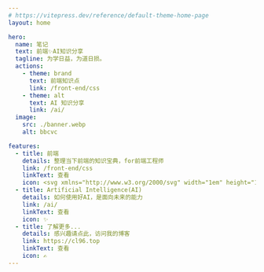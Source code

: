 ```yaml
---
# https://vitepress.dev/reference/default-theme-home-page
layout: home

hero:
  name: 笔记
  text: 前端✨AI知识分享
  tagline: 为学日益，为道日损。
  actions:
    - theme: brand
      text: 前端知识点
      link: /front-end/css
    - theme: alt
      text: AI 知识分享
      link: /ai/
  image:
    src: ./banner.webp
    alt: bbcvc

features:
  - title: 前端
    details: 整理当下前端的知识宝典，for前端工程师
    link: /front-end/css
    linkText: 查看
    icon: <svg xmlns="http://www.w3.org/2000/svg" width="1em" height="1em" viewBox="0 0 64 64"><path fill="#b45ecb" d="M63.79 56.914a6.873 6.873 0 0 1-6.874 6.88H6.874A6.876 6.876 0 0 1 0 56.914V6.875A6.876 6.876 0 0 1 6.874 0h50.042c3.8 0 6.874 3.08 6.874 6.875z"/><g fill="#fff"><path d="m50.2 31.923l5.498-10.04c.851-1.552.81-3.476-.105-5.02c-.878-1.478-2.381-2.357-4.02-2.357H40.661L36.014 6.02a4.72 4.72 0 0 0-4.134-2.477a4.72 4.72 0 0 0-4.13 2.475l-4.648 8.488H12.253c-1.77 0-3.29.929-4.089 2.49c-.894 1.489-.911 3.313-.043 4.891l5.471 9.985l-5.5 10.04c-.851 1.552-.81 3.478.107 5.02c.874 1.478 2.379 2.357 4.02 2.357h10.91l4.648 8.486c.834 1.526 2.418 2.477 4.132 2.477s3.297-.95 4.13-2.475l4.648-8.488h10.849c1.768 0 3.288-.931 4.088-2.49c.894-1.491.911-3.308.045-4.891l-5.468-9.985m1.368-13.187c.191 0 .329.196.38.282c.121.208.199.537.037.829l-4.199 7.667l-4.809-8.778zm-6.196 13.187l-7.191 13.13H25.638l-7.223-13.187l7.191-13.13H38.15zM31.461 8.045q.149-.27.416-.271q.271-.001.419.274l3.535 6.453h-7.905zm-19.63 11.8c-.19-.349-.122-.542-.027-.689l.118-.216c.086-.178.149-.204.329-.204h8.527l-4.777 8.724zm.388 25.21c-.192 0-.329-.198-.38-.282c-.124-.208-.198-.537-.037-.829l4.199-7.669l4.809 8.78zm20.11 10.69c-.194.359-.635.361-.833-.004l-3.535-6.452h7.905zm19.659-11.11l-.119.215c-.085.179-.147.204-.328.204h-8.529l4.779-8.724l4.17 7.614c.191.345.121.545.027.691"/><circle cx="31.895" cy="31.898" r="4.184"/></g></svg>
  - title: Artificial Intelligence(AI)
    details: 如何使用好AI，是面向未来的能力
    link: /ai/
    linkText: 查看
    icon: ✨
  - title: 了解更多...
    details: 感兴趣请点此，访问我的博客
    link: https://cl96.top
    linkText: 查看
    icon: ✍️
---
```


<style>
:root {
  --vp-home-hero-name-color: transparent;
  --vp-home-hero-name-background: -webkit-linear-gradient(120deg, #bd34fe 30%, #41d1ff);

  --vp-home-hero-image-background-image: linear-gradient(-45deg, #bd34fe 50%, #47caff 50%);
  --vp-home-hero-image-filter: blur(44px);
}

@media (min-width: 640px) {
  :root {
    --vp-home-hero-image-filter: blur(56px);
  }
}

@media (min-width: 960px) {
  :root {
    --vp-home-hero-image-filter: blur(68px);
  }
}
</style>
